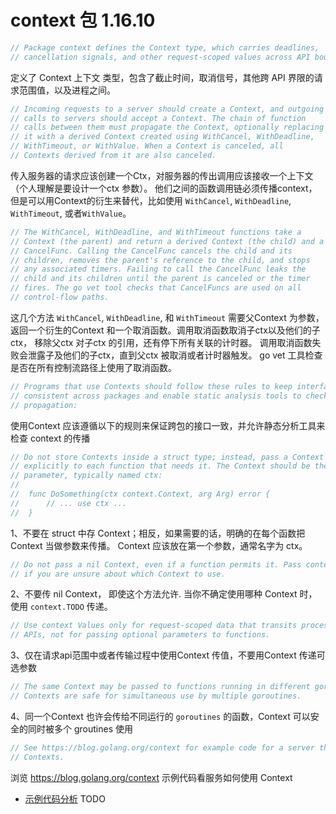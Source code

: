 <!--
 * @Author: 27
 * @LastEditors: 27
 * @Date: 2022-03-21 14:58:44
 * @LastEditTime: 2022-03-26 16:22:57
 * @FilePath: /let-sGo/source_code_read/go-ctx-1.16.10/context-learn.md
 * @description: type some description
-->
# context 包 1.16.10

```go
// Package context defines the Context type, which carries deadlines,
// cancellation signals, and other request-scoped values across API boundaries and between processes.
```
定义了 Context 上下文 类型，包含了截止时间，取消信号，其他跨 API 界限的请求范围值，以及进程之间。

```go
// Incoming requests to a server should create a Context, and outgoing
// calls to servers should accept a Context. The chain of function
// calls between them must propagate the Context, optionally replacing
// it with a derived Context created using WithCancel, WithDeadline,
// WithTimeout, or WithValue. When a Context is canceled, all
// Contexts derived from it are also canceled.
```
传入服务器的请求应该创建一个Ctx，对服务器的传出调用应该接收一个上下文（个人理解是要设计一个ctx 参数）。
他们之间的函数调用链必须传播context，但是可以用Context的衍生来替代，比如使用 `WithCancel`, `WithDeadline`,
`WithTimeout`, 或者`WithValue`。


```go
// The WithCancel, WithDeadline, and WithTimeout functions take a
// Context (the parent) and return a derived Context (the child) and a
// CancelFunc. Calling the CancelFunc cancels the child and its
// children, removes the parent's reference to the child, and stops
// any associated timers. Failing to call the CancelFunc leaks the
// child and its children until the parent is canceled or the timer
// fires. The go vet tool checks that CancelFuncs are used on all
// control-flow paths.
```
这几个方法 `WithCancel`, `WithDeadline`, 和 `WithTimeout` 需要父Context 为参数，
返回一个衍生的Context 和一个取消函数。调用取消函数取消子ctx以及他们的子ctx，
移除父ctx 对子ctx 的引用，还有停下所有关联的计时器。
调用取消函数失败会泄露子及他们的子ctx，直到父ctx 被取消或者计时器触发。
go vet 工具检查是否在所有控制流路径上使用了取消函数。

```go
// Programs that use Contexts should follow these rules to keep interfaces
// consistent across packages and enable static analysis tools to check context
// propagation:
```
使用Context 应该遵循以下的规则来保证跨包的接口一致，并允许静态分析工具来检查 context 的传播

```go
// Do not store Contexts inside a struct type; instead, pass a Context
// explicitly to each function that needs it. The Context should be the first
// parameter, typically named ctx:
//
// 	func DoSomething(ctx context.Context, arg Arg) error {
// 		// ... use ctx ...
// 	}
```
1、不要在 struct 中存 Context；相反，如果需要的话，明确的在每个函数把 Context 当做参数来传播。
Context 应该放在第一个参数，通常名字为 ctx。

```go
// Do not pass a nil Context, even if a function permits it. Pass context.TODO
// if you are unsure about which Context to use.
```
2、不要传 nil Context， 即使这个方法允许. 当你不确定使用哪种 Context 时，使用 `context.TODO`
传递。

```go
// Use context Values only for request-scoped data that transits processes and
// APIs, not for passing optional parameters to functions.
```
3、仅在请求api范围中或者传输过程中使用Context 传值，不要用Context 传递可选参数

```go
// The same Context may be passed to functions running in different goroutines;
// Contexts are safe for simultaneous use by multiple goroutines.
```
4、同一个Context 也许会传给不同运行的 `goroutines` 的函数，Context 可以安全的同时被多个 groutines 使用


```go
// See https://blog.golang.org/context for example code for a server that uses
// Contexts.
```
浏览 https://blog.golang.org/context 示例代码看服务如何使用 Context
- [示例代码分析](./Context-demo.md)  TODO

```go

```

